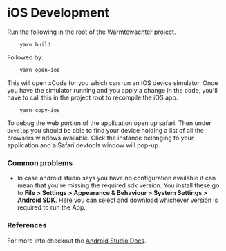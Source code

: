 # iOS Development
Run the following in the root of the Warmtewachter project.
```
    yarn build
```
Followed by:
```
    yarn open-ios
```

This will open xCode for you which can run an iOS device simulator.
Once you have the simulator running and you apply a change in the code, you'll have to call this in the project root to recompile the iOS app.
```
    yarn copy-ios
```

To debug the web portion of the application open up safari. Then under `Develop` you should be able to find your device holding a list of all the browsers windows available. Click the instance belonging to your application and a Safari devtools window will pop-up.

### Common problems
 - In case android studio says you have no configuration available it can mean that you're missing the required sdk version. You install these go to 
 **File > Settings > Appearance & Behaviour > System Settings > Android SDK**.
 Here you can select and download whichever version is required to run the App.

 ### References
 For more info checkout the [Android Studio Docs](https://developer.android.com/training/basics/firstapp/running-app).
